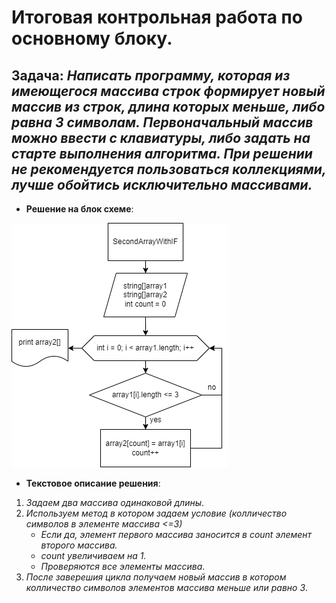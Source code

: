 # **Итоговая контрольная работа по основному блоку.**

## __Задача__: *Написать программу, которая из имеющегося массива строк формирует новый массив из строк, длина которых меньше, либо равна 3 символам. Первоначальный массив можно ввести с клавиатуры, либо задать на старте выполнения алгоритма. При решении не рекомендуется пользоваться коллекциями, лучше обойтись исключительно массивами.*

* **Решение на блок схеме**:

![block diagram](bd.png)

* **Текстовое описание решения**:
1. _Задаем два массива одинаковой длины_.
2. _Используем метод в котором задаем условие (колличество символов в элементе массива <=3)_
    * _Если да, элемент первого массива заносится в count элемент второго массива._
    * _count увеличиваем на 1._
    * _Проверяются все элементы массива_.
3. _После заверешия цикла получаем новый массив в котором колличество символов элементов массива меньше или равно 3_.

